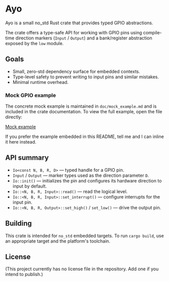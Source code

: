 # Ayo

Ayo is a small no_std Rust crate that provides typed GPIO abstractions.

The crate offers a type-safe API for working with GPIO pins using compile-time
direction markers (`Input` / `Output`) and a bank/register abstraction exposed
by the `low` module.

## Goals

- Small, zero-std dependency surface for embedded contexts.
- Type-level safety to prevent writing to input pins and similar mistakes.
- Minimal runtime overhead.

### Mock GPIO example

The concrete mock example is maintained in `doc/mock_example.md` and is
included in the crate documentation. To view the full example, open the
file directly:

[Mock example](doc/mock_example.md)

If you prefer the example embedded in this README, tell me and I can inline
it here instead.

## API summary

- `Io<const N, B, R, D>` — typed handle for a GPIO pin.
- `Input` / `Output` — marker types used as the direction parameter `D`.
- `Io::init()` — initializes the pin and configures its hardware direction to input by default.
- `Io::<N, B, R, Input>::read()` — read the logical level.
- `Io::<N, B, R, Input>::set_interrupt()` — configure interrupts for the input pin.
- `Io::<N, B, R, Output>::set_high()` / `set_low()` — drive the output pin.

## Building

This crate is intended for `no_std` embedded targets. To run `cargo build`, use
an appropriate target and the platform's toolchain.

## License

(This project currently has no license file in the repository. Add one if you
intend to publish.)
